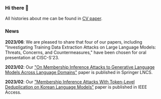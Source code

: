 ### Hi there 👋

All histories about me can be found in [CV paper](https://www.overleaf.com/read/tbwtmfmpyvrq).

### News

**2023/06**: We are pleased to share that four of our papers, including "Investigating Training Data Extraction Attacks on Large Language Models: Threats, Concerns, and Countermeasures," have been chosen for oral presentation at CISC-S'23.

**2023/02**: Our ["On Membership Inference Attacks to Generative Language Models Across Language Domains"](https://link.springer.com/chapter/10.1007/978-3-031-25659-2_11) paper is published in Springer LNCS.

**2023/02**: Our ["Membership Inference Attacks With Token-Level Deduplication on Korean Language Models"](https://doi.org/10.1109/ACCESS.2023.3239668) paper is published in IEEE Access.
